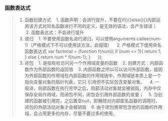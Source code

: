### 函数表达式
> 1. 函数创建方式
    1. 函数声明：会进行提升，不要在if(){}else(){}内部运用该方式对同名函数进行不同的定义，是无效的语法，会产生错误；
    2. 函数表达式：不会进行提升
 > 2. 递归
    1. 不要使用函数名进行递归，可以使用arguments.callee(num-1)（严格模式下不可以使用该方法，会报错）
    2. 严格模式下使用命名函数表达式
    var factorial = (function f(num){
        if (num <= 1){
            return 1;
        } else {
            return num * f(num-1);
        }
      });
> 3. 闭包
    1. 是指有权访问另一个作用域变量的函数
    2. 创建方式：内部函数作为外部函数的返回值
    3. 内部函数之所以可以访问外部函数，是因为外部函数的作用域在内部函数的作用域链中，作用域链本质上是一个指向变量对象的指针列表，它只
引用但不实际包含变量对象。
    4. 一般讲，局部函数在执行完毕之后，局部活动对象就会被销毁，内存中仅保存全局作用域，而闭包不同，闭包会引用外部函数的变量；
    5. 当创建的函数被引用完，之后置空null，即解除对内部匿名函数的调用时，闭包的外部活动对象才会被销毁
    6. 由于闭包携带包含他的函数的作用域，会占用更多的内存，尽量不要过多的使用，
